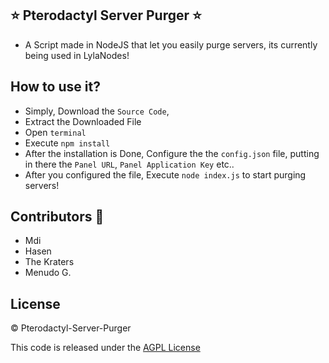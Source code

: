## ⭐ Pterodactyl Server Purger ⭐
* A Script made in NodeJS that let you easily purge servers, its currently being used in LylaNodes!
## How to use it? 
- Simply, Download the `Source Code`,
- Extract the Downloaded File
- Open `terminal` 
- Execute `npm install`
- After the installation is Done, Configure the the `config.json` file, putting in there the `Panel URL`, `Panel Application Key` etc..
- After you configured the file, Execute `node index.js` to start purging servers!
## Contributors 👥
- Mdi
- Hasen
- The Kraters
- Menudo G.

## License
© Pterodactyl-Server-Purger

This code is released under the [AGPL License](https://github.com/mdiDudy/Pterodactyl-Server-Purger/blob/main/LICENSE "AGPL License")
